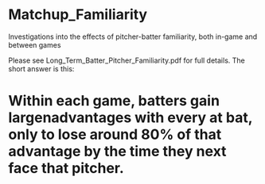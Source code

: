 # Matchup_Familiarity
Investigations into the effects of pitcher-batter familiarity, both in-game and between games

Please see Long_Term_Batter_Pitcher_Familiarity.pdf for full details. The short answer is this:

# Within each game, batters gain largenadvantages with every at bat, only to lose around 80% of that advantage by the time they next face that pitcher.
